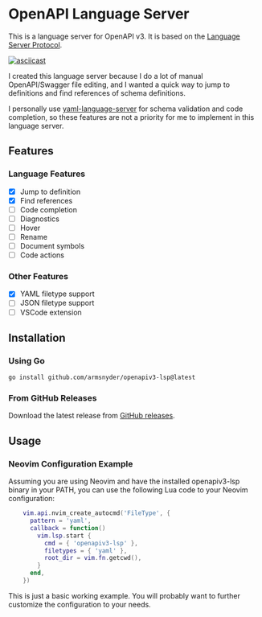 # OpenAPI Language Server

This is a language server for OpenAPI v3. It is based on the [Language
Server Protocol](https://microsoft.github.io/language-server-protocol/).

[![asciicast](https://asciinema.org/a/v7etZb80HbYkKBQUa3dVSenPz.svg)](https://asciinema.org/a/v7etZb80HbYkKBQUa3dVSenPz)

I created this language server because I do a lot of manual OpenAPI/Swagger
file editing, and I wanted a quick way to jump to definitions and find
references of schema definitions.

I personally use
[yaml-language-server](https://github.com/redhat-developer/yaml-language-server)
for schema validation and code completion, so these features are not a priority
for me to implement in this language server.

## Features

### Language Features

- [x] Jump to definition
- [x] Find references
- [ ] Code completion
- [ ] Diagnostics
- [ ] Hover
- [ ] Rename
- [ ] Document symbols
- [ ] Code actions

### Other Features

- [x] YAML filetype support
- [ ] JSON filetype support
- [ ] VSCode extension

## Installation

### Using Go

```bash
go install github.com/armsnyder/openapiv3-lsp@latest
```

### From GitHub Releases

Download the latest release from [GitHub releases](https://github.com/armsnyder/openapiv3-lsp/releases).

## Usage

### Neovim Configuration Example

Assuming you are using Neovim and have the installed openapiv3-lsp binary in
your PATH, you can use the following Lua code to your Neovim configuration:

```lua
    vim.api.nvim_create_autocmd('FileType', {
      pattern = 'yaml',
      callback = function()
        vim.lsp.start {
          cmd = { 'openapiv3-lsp' },
          filetypes = { 'yaml' },
          root_dir = vim.fn.getcwd(),
        }
      end,
    })
```

This is just a basic working example. You will probably want to further
customize the configuration to your needs.
